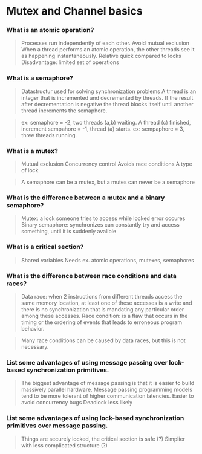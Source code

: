 # Mutex and Channel basics

### What is an atomic operation?
>   Processes run independently of each other. Avoid mutual exclusion
>   When a thread performs an atomic operation, the other threads see it as happening instantaneously.
>   Relative quick compared to locks
>   Disadvantage: limited set of operations

### What is a semaphore?
>   Datastructur used for solving synchronization problems
>   A thread is an integer that is incremented and decremented by threads. If the result after decrementation is negative the thread blocks itself until another thread increments the semaphore. 

>   ex: semaphore = -2, two threads (a,b) waiting. A thread (c) finished, increment sempahore = -1, thread (a) starts. ex: sempaphore = 3, three threads running.

### What is a mutex?
>   Mutual exclusion
>   Concurrency control
>   Avoids race conditions
>   A type of lock 

>   A semaphore can be a mutex, but a mutes can never be a semaphore

### What is the difference between a mutex and a binary semaphore?
>   Mutex: a lock
	someone tries to access while locked error occures
>   Binary semaphore: synchronizes 
	can constantly try and access something, until it is suddenly 	        	 avalible

### What is a critical section?
>   Shared variables
>   Needs ex. atomic operations, mutexes, semaphores 


### What is the difference between race conditions and data races?
 >  Data race: when 2 instructions from different threads access the same memory location, at least one of these accesses is a write and there is no synchronization that is mandating any particular order among these accesses.
 >  Race condition: is a flaw that occurs in the timing or the ordering of events that leads to erroneous program behavior. 

>   Many race conditions can be caused by data races, but this is not necessary.

### List some advantages of using message passing over lock-based synchronization primitives.
>   The biggest advantage of message passing is that it is easier to build massively parallel hardware. Message passing programming models tend to be more tolerant of higher communication latencies.
>   Easier to avoid concurrency bugs
>   Deadlock less likely

### List some advantages of using lock-based synchronization primitives over message passing.
>   Things are securely locked, the critical section is safe (?)
>   Simplier with less complicated structure (?)



